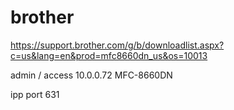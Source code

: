 # brother
https://support.brother.com/g/b/downloadlist.aspx?c=us&lang=en&prod=mfc8660dn_us&os=10013

admin / access
10.0.0.72
MFC-8660DN

ipp port 631
